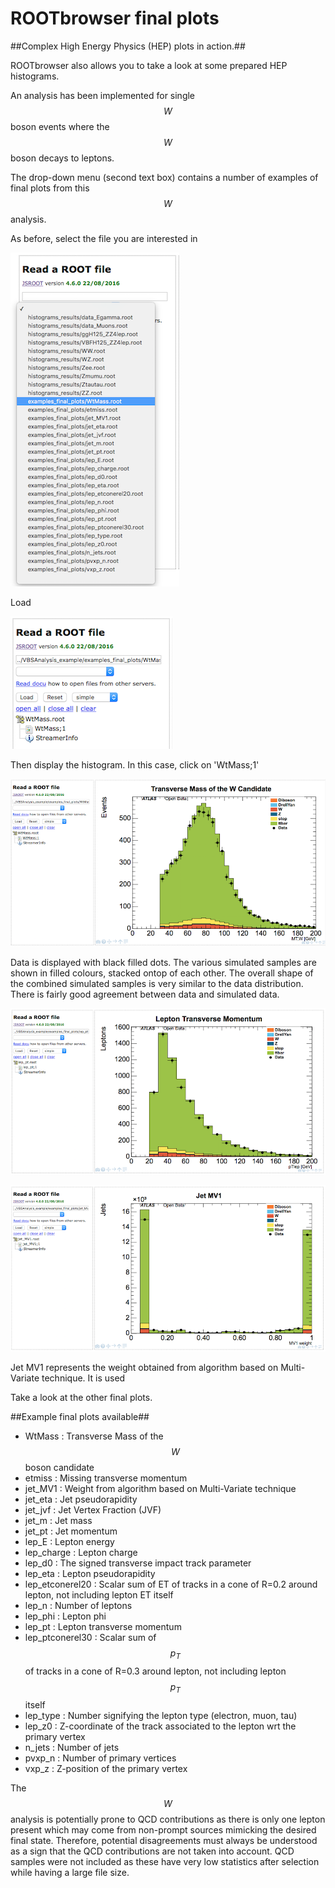 # ROOTbrowser final plots

##Complex High Energy Physics (HEP) plots in action.##

ROOTbrowser also allows you to take a look at some prepared HEP histograms. 

An analysis has been implemented for single $$W$$ boson events where the $$W$$ boson decays to leptons.

The drop-down menu (second text box) contains a number of examples of final plots from this $$W$$ analysis.

As before, select the file you are interested in

![](pictures/ROOTbrowser/ROOTfiles.png)

Load

![](pictures/ROOTbrowser/LoadFile.png)

Then display the histogram.  In this case, click on 'WtMass;1'

![](pictures/ROOTbrowser/WtmassPlot.png)

Data is displayed with black filled dots.
The various simulated samples are shown in filled colours, stacked ontop of each other.  The overall shape of the combined simulated samples is very similar to the data distribution.  There is fairly good agreement between data and simulated data.  

![](pictures/ROOTbrowser/LeptonPt.png)




![](pictures/ROOTbrowser/JetMV1.png)

Jet MV1 represents the weight obtained from algorithm based on Multi-Variate technique.  It is used 


Take a look at the other final plots.

##Example final plots available##
* WtMass : Transverse Mass of the $$W$$ boson candidate
* etmiss : Missing transverse momentum
* jet_MV1 : Weight from algorithm based on Multi-Variate technique
* jet_eta : Jet pseudorapidity
* jet_jvf : Jet Vertex Fraction (JVF)
* jet_m : Jet mass
* jet_pt : Jet momentum
* lep_E : Lepton energy
* lep_charge : Lepton charge
* lep_d0 : The signed transverse impact track parameter
* lep_eta : Lepton pseudorapidity
* lep_etconerel20 : Scalar sum of ET of tracks in a cone of R=0.2 around lepton, not including lepton ET itself
* lep_n : Number of leptons
* lep_phi : Lepton phi
* lep_pt : Lepton transverse momentum
* lep_ptconerel30 : Scalar sum of $$p_T$$ of tracks in a cone of R=0.3 around lepton, not including lepton $$p_T$$ itself
* lep_type : Number signifying the lepton type (electron, muon, tau)
* lep_z0 : Z-coordinate of the track associated to the lepton wrt the primary vertex
* n_jets : Number of jets
* pvxp_n : Number of primary vertices
* vxp_z : Z-position of the primary vertex

The $$W$$ analysis is potentially prone to QCD contributions as there is only one lepton present which may come from non-prompt sources mimicking the desired final state. Therefore, potential disagreements must always be understood as a sign that the QCD contributions are not taken into account. QCD samples were not included as these have very low statistics after selection while having a large file size.